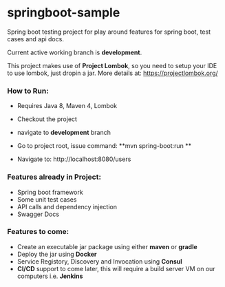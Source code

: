# springboot-sample
Spring boot testing project for play around features for spring boot, test cases and api docs.


Current active working branch is **development**.

This project makes use of **Project Lombok**, so you need to setup your IDE to use lombok, just dropin a jar. More details at: https://projectlombok.org/


### How to Run:
- Requires Java 8, Maven 4, Lombok
- Checkout the project
- navigate to **development** branch
- Go to project root, issue command:
**mvn spring-boot:run **

- Navigate to: http://localhost:8080/users


### Features already in Project:
- Spring boot framework
- Some unit test cases
- API calls and dependency injection
- Swagger Docs

### Features to come:
- Create an executable jar package using either **maven** or **gradle**
- Deploy the jar using **Docker**
- Service Registory, Discovery and Invocation using **Consul**
- **CI/CD** support to come later, this will require a build server VM on our computers i.e. **Jenkins**
